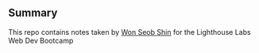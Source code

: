## Summary

This repo contains notes taken by [Won Seob Shin](https://github.com/wonseobshin) for the Lighthouse Labs Web Dev Bootcamp


